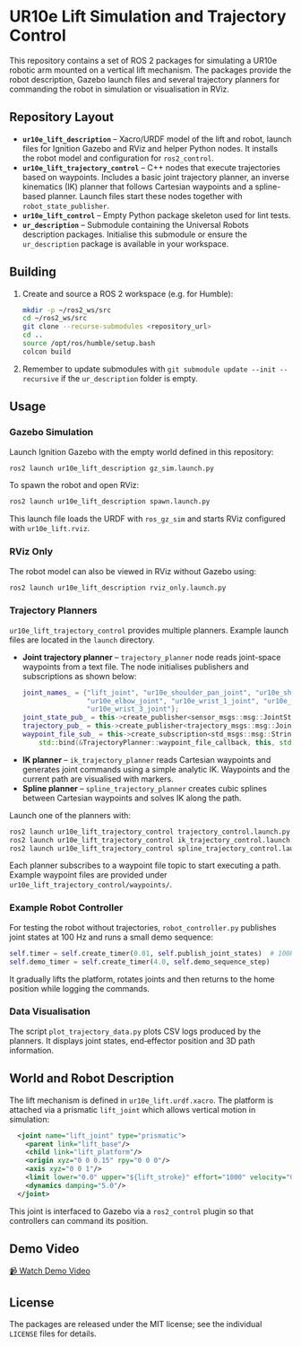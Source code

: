 # UR10e Lift Simulation and Trajectory Control

This repository contains a set of ROS 2 packages for simulating a UR10e robotic arm mounted on a vertical lift mechanism. The packages provide the robot description, Gazebo launch files and several trajectory planners for commanding the robot in simulation or visualisation in RViz.

## Repository Layout

- **`ur10e_lift_description`** – Xacro/URDF model of the lift and robot, launch files for Ignition Gazebo and RViz and helper Python nodes.  It installs the robot model and configuration for `ros2_control`.
- **`ur10e_lift_trajectory_control`** – C++ nodes that execute trajectories based on waypoints.  Includes a basic joint trajectory planner, an inverse kinematics (IK) planner that follows Cartesian waypoints and a spline-based planner.  Launch files start these nodes together with `robot_state_publisher`.
- **`ur10e_lift_control`** – Empty Python package skeleton used for lint tests.
- **`ur_description`** – Submodule containing the Universal Robots description packages.  Initialise this submodule or ensure the `ur_description` package is available in your workspace.

## Building

1. Create and source a ROS 2 workspace (e.g. for Humble):
   ```bash
   mkdir -p ~/ros2_ws/src
   cd ~/ros2_ws/src
   git clone --recurse-submodules <repository_url>
   cd ..
   source /opt/ros/humble/setup.bash
   colcon build
   ```
2. Remember to update submodules with `git submodule update --init --recursive` if the `ur_description` folder is empty.

## Usage

### Gazebo Simulation

Launch Ignition Gazebo with the empty world defined in this repository:
```bash
ros2 launch ur10e_lift_description gz_sim.launch.py
```
To spawn the robot and open RViz:
```bash
ros2 launch ur10e_lift_description spawn.launch.py
```
This launch file loads the URDF with `ros_gz_sim` and starts RViz configured with `ur10e_lift.rviz`.

### RViz Only

The robot model can also be viewed in RViz without Gazebo using:
```bash
ros2 launch ur10e_lift_description rviz_only.launch.py
```

### Trajectory Planners

`ur10e_lift_trajectory_control` provides multiple planners.  Example launch files are located in the `launch` directory.

- **Joint trajectory planner** – `trajectory_planner` node reads joint-space waypoints from a text file.  The node initialises publishers and subscriptions as shown below:
  ```cpp
  joint_names_ = {"lift_joint", "ur10e_shoulder_pan_joint", "ur10e_shoulder_lift_joint",
                  "ur10e_elbow_joint", "ur10e_wrist_1_joint", "ur10e_wrist_2_joint",
                  "ur10e_wrist_3_joint"};
  joint_state_pub_ = this->create_publisher<sensor_msgs::msg::JointState>("/joint_states", 10);
  trajectory_pub_ = this->create_publisher<trajectory_msgs::msg::JointTrajectory>("/planned_trajectory", 10);
  waypoint_file_sub_ = this->create_subscription<std_msgs::msg::String>("/load_waypoint_file", 10,
      std::bind(&TrajectoryPlanner::waypoint_file_callback, this, std::placeholders::_1));
  ```
- **IK planner** – `ik_trajectory_planner` reads Cartesian waypoints and generates joint commands using a simple analytic IK.  Waypoints and the current path are visualised with markers.
- **Spline planner** – `spline_trajectory_planner` creates cubic splines between Cartesian waypoints and solves IK along the path.

Launch one of the planners with:
```bash
ros2 launch ur10e_lift_trajectory_control trajectory_control.launch.py        # joint space
ros2 launch ur10e_lift_trajectory_control ik_trajectory_control.launch.py     # Cartesian IK
ros2 launch ur10e_lift_trajectory_control spline_trajectory_control.launch.py # cubic splines
```
Each planner subscribes to a waypoint file topic to start executing a path.  Example waypoint files are provided under `ur10e_lift_trajectory_control/waypoints/`.

### Example Robot Controller

For testing the robot without trajectories, `robot_controller.py` publishes joint states at 100 Hz and runs a small demo sequence:
```python
self.timer = self.create_timer(0.01, self.publish_joint_states)  # 100Hz
self.demo_timer = self.create_timer(4.0, self.demo_sequence_step)
```
It gradually lifts the platform, rotates joints and then returns to the home position while logging the commands.

### Data Visualisation

The script `plot_trajectory_data.py` plots CSV logs produced by the planners.  It displays joint states, end‑effector position and 3D path information.

## World and Robot Description

The lift mechanism is defined in `ur10e_lift.urdf.xacro`.  The platform is attached via a prismatic `lift_joint` which allows vertical motion in simulation:
```xml
  <joint name="lift_joint" type="prismatic">
    <parent link="lift_base"/>
    <child link="lift_platform"/>
    <origin xyz="0 0 0.15" rpy="0 0 0"/>
    <axis xyz="0 0 1"/>
    <limit lower="0.0" upper="${lift_stroke}" effort="1000" velocity="0.3"/>
    <dynamics damping="5.0"/>
  </joint>
```
This joint is interfaced to Gazebo via a `ros2_control` plugin so that controllers can command its position.
## Demo Video 
[📹 Watch Demo Video](ur10e_lift_control.mkv)
## License

The packages are released under the MIT license; see the individual `LICENSE` files for details.
